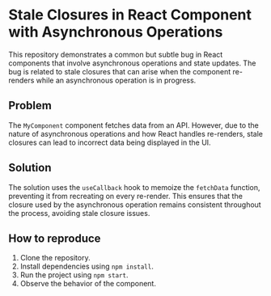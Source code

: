 # Stale Closures in React Component with Asynchronous Operations

This repository demonstrates a common but subtle bug in React components that involve asynchronous operations and state updates.  The bug is related to stale closures that can arise when the component re-renders while an asynchronous operation is in progress.

## Problem

The `MyComponent` component fetches data from an API.  However, due to the nature of asynchronous operations and how React handles re-renders, stale closures can lead to incorrect data being displayed in the UI.

## Solution

The solution uses the `useCallback` hook to memoize the `fetchData` function, preventing it from recreating on every re-render. This ensures that the closure used by the asynchronous operation remains consistent throughout the process, avoiding stale closure issues.

## How to reproduce

1. Clone the repository.
2. Install dependencies using `npm install`.
3. Run the project using `npm start`.
4. Observe the behavior of the component.
